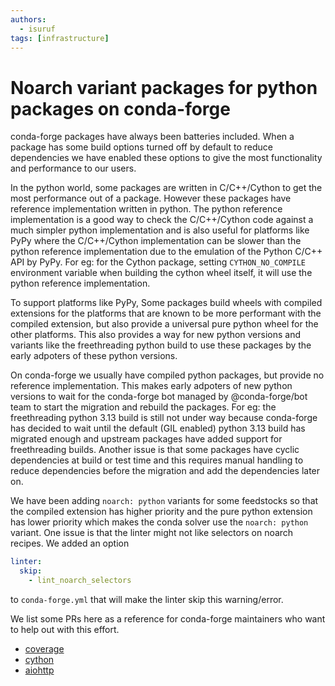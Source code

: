 ```yaml
---
authors:
  - isuruf
tags: [infrastructure]
---
```


# Noarch variant packages for python packages on conda-forge

conda-forge packages have always been batteries included. When
a package has some build options turned off by default to reduce
dependencies we have enabled these options to give the most
functionality and performance to our users.

In the python world, some packages are written in C/C++/Cython
to get the most performance out of a package. However these packages
have reference implementation written in python. The python
reference implementation is a good way to check the C/C++/Cython
code against a much simpler python implementation and is also
useful for platforms like PyPy where the C/C++/Cython implementation
can be slower than the python reference implementation due to the
emulation of the Python C/C++ API by PyPy. For eg: for the Cython
package, setting ``CYTHON_NO_COMPILE`` environment variable
when building the cython wheel itself, it will use the python reference
implementation.

To support platforms like PyPy, Some packages build wheels with
compiled extensions for the platforms that are
known to be more performant with the compiled extension, but also
provide a universal pure python wheel for the other platforms.
This also provides a way for new python versions and variants
like the freethreading python build to use these packages by the
early adpoters of these python versions.

On conda-forge we usually have compiled python packages, but provide
no reference implementation. This makes early adpoters of new python
versions to wait for the conda-forge bot managed by @conda-forge/bot
team to start the migration and rebuild the packages. For eg: the
freethreading python 3.13 build is still not under way because
conda-forge has decided to wait until the default (GIL enabled)
python 3.13 build has migrated enough and upstream packages have added
support for freethreading builds.
Another issue is that some packages have cyclic dependencies at build
or test time and this requires manual handling to reduce dependencies
before the migration and add the dependencies later on.

We have been adding ``noarch: python`` variants for some feedstocks
so that the compiled extension has higher priority and the pure
python extension has lower priority which makes the conda solver
use the ``noarch: python`` variant. One issue is that the linter
might not like selectors on noarch recipes. We added an option

```yaml
linter:
  skip:
    - lint_noarch_selectors
```
to ``conda-forge.yml`` that will make the linter skip this warning/error.

We list some PRs here as a reference for conda-forge maintainers who
want to help out with this effort.

- [coverage](https://github.com/conda-forge/coverage-feedstock/pull/123)
- [cython](https://github.com/conda-forge/cython-feedstock/pull/147)
- [aiohttp](https://github.com/conda-forge/aiohttp-feedstock/pull/99)
